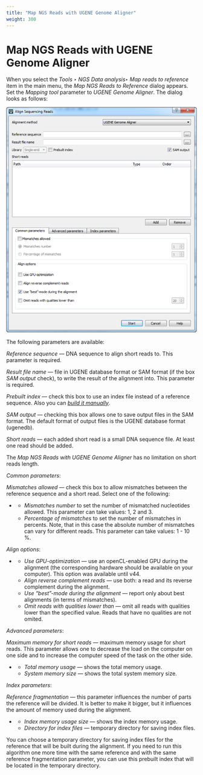 ```yaml
---
title: "Map NGS Reads with UGENE Genome Aligner"
weight: 300
---
```



# Map NGS Reads with UGENE Genome Aligner

When you select the _Tools ‣ NGS Data analysis‣ Map reads to reference_ item in the main menu, the _Map NGS Reads to Reference_ dialog appears. Set the _Mapping tool_ parameter to _UGENE Genome Aligner_. The dialog looks as follows:


![](/images/65930891/65930892.png)

The following parameters are available:

_Reference sequence_ — DNA sequence to align short reads to. This parameter is required.

_Result file name_ — file in UGENE database format or SAM format (if the box _SAM output_ check), to write the result of the alignment into. This parameter is required.

_Prebuilt index_ — check this box to use an index file instead of a reference sequence. Also you can [_build it manually_](http://ugene.unipro.ru/documentation/manual/plugins/bwa/build_index.html#bwa-build-index).

_SAM output_ — checking this box allows one to save output files in the SAM format. The default format of output files is the UGENE database format (ugenedb).

_Short reads_ — each added short read is a small DNA sequence file. At least one read should be added.

The _Map NGS Reads with UGENE Genome Aligner_ has no limitation on short reads length.

_Common parameters_:

_Mismatches allowed_ — check this box to allow mismatches between the reference sequence and a short read. Select one of the following:

*   *   _Mismatches number_ to set the number of mismatched nucleotides allowed. This parameter can take values: 1, 2 and 3.
    *   _Percentage of mismatches_ to set the number of mismatches in percents. Note, that in this case the absolute number of mismatches can vary for different reads. This parameter can take values: 1 - 10 %.

_Align options_:

*   *   _Use GPU-optimization_ — use an openCL-enabled GPU during the alignment (the corresponding hardware should be available on your computer). This option was available until v44.
    *   _Align reverse complement reads_ — use both: a read and its reverse complement during the alignment.
    *   _Use “best”-mode during the alignment_ — report only about best alignments (in terms of mismatches).
    *   _Omit reads with qualities lower than_ — omit all reads with qualities lower than the specified value. Reads that have no qualities are not omited.

_Advanced parameters_:

_Maximum memory for short reads_ — maximum memory usage for short reads. This parameter allows one to decrease the load on the computer on one side and to increase the computer speed of the task on the other side.

*   *   _Total memory usage_ — shows the total memory usage.
    *   _System memory size_ — shows the total system memory size.

_Index parameters_:

_Reference fragmentation_ — this parameter influences the number of parts the reference will be divided. It is better to make it bigger, but it influences the amount of memory used during the alignment.

*   *   _Index memory usage size_ — shows the index memory usage.
    *   _Directory for index files_ — temporary directory for saving index files.

You can choose a temporary directory for saving index files for the reference that will be built during the alignment. If you need to run this algorithm one more time with the same reference and with the same reference fragmentation parameter, you can use this prebuilt index that will be located in the temporary directory.
